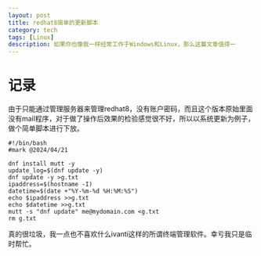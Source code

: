 ```yaml
---
layout: post
title: redhat8简单的更新脚本
category: tech
tags: [Linux]
description: 如果你也像我一样经常工作于Windows和Linux，那么这篇文章值得一
---
```


# 记录

由于只能通过管理服务器来管理redhat8，没有账户密码，而且这个版本原始里面没有mail程序，对于做了操作后效果的检验感觉很不好，所以以系统更新为例子，做个简单脚本进行下放。

```shell
#!/bin/bash
#mark @2024/04/21

dnf install mutt -y
update_log=$(dnf update -y)
dnf update -y >g.txt
ipaddress=$(hostname -I)
datetime=$(date +"%Y-%m-%d %H:%M:%S")
echo $ipaddress >>g.txt
echo $datetime >>g.txt
mutt -s "dnf update" me@mydomain.com <g.txt
rm g.txt

```

真的很垃圾，我一点也不喜欢什么ivanti这样的所谓终端管理软件。幸亏我只是临时帮忙。